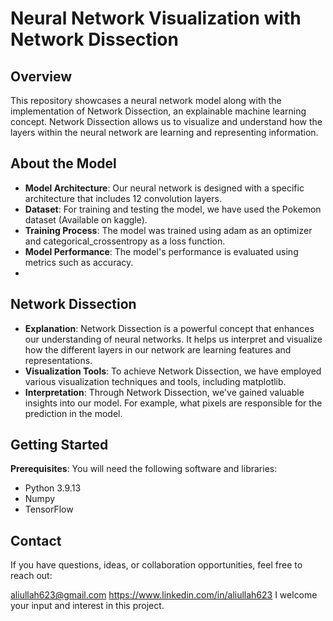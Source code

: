 # Neural Network Visualization with Network Dissection

## Overview

This repository showcases a neural network model along with the implementation of Network Dissection, an explainable machine learning concept. Network Dissection allows us to visualize and understand how the layers within the neural network are learning and representing information.

## About the Model

- **Model Architecture**: Our neural network is designed with a specific architecture that includes 12 convolution layers.
- **Dataset**: For training and testing the model, we have used the Pokemon dataset (Available on kaggle).
- **Training Process**: The model was trained using adam as an optimizer and categorical_crossentropy as a loss function.
- **Model Performance**: The model's performance is evaluated using metrics such as accuracy.
- 
## Network Dissection

- **Explanation**: Network Dissection is a powerful concept that enhances our understanding of neural networks. It helps us interpret and visualize how the different layers in our network are learning features and representations.
- **Visualization Tools**: To achieve Network Dissection, we have employed various visualization techniques and tools, including matplotlib.
- **Interpretation**: Through Network Dissection, we've gained valuable insights into our model. For example, what pixels are responsible for the prediction in the model.

## Getting Started

**Prerequisites**: You will need the following software and libraries:
   - Python 3.9.13
   - Numpy
   - TensorFlow

## Contact
If you have questions, ideas, or collaboration opportunities, feel free to reach out:

aliullah623@gmail.com
https://www.linkedin.com/in/aliullah623
I welcome your input and interest in this project.   
